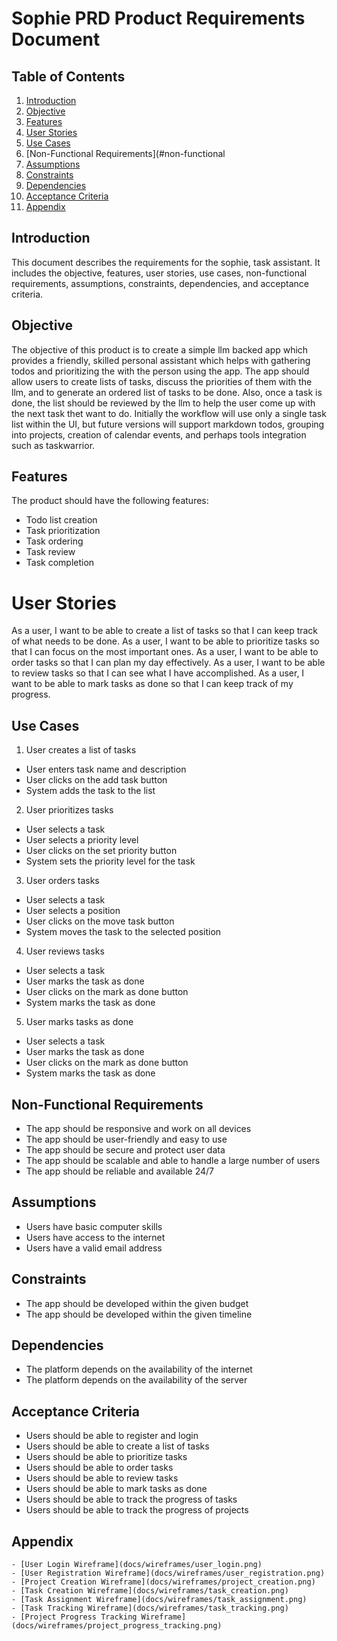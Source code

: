 # Sophie PRD Product Requirements Document
## Table of Contents
1. [Introduction](#introduction)
2. [Objective](#objective)
3. [Features](#features)
4. [User Stories](#user-stories)
5. [Use Cases](#use-cases)
6. [Non-Functional Requirements](#non-functional
7. [Assumptions](#assumptions)
8. [Constraints](#constraints)
9. [Dependencies](#dependencies)
10. [Acceptance Criteria](#acceptance-criteria)
11. [Appendix](#appendix)
## Introduction
This document describes the requirements for the sophie, task assistant. It includes the objective, features, user stories, use cases, non-functional requirements, assumptions, constraints, dependencies, and acceptance criteria.
## Objective
The objective of this product is to create a simple llm backed app which provides a friendly, skilled personal assistant which helps with gathering todos and prioritizing the with the person using the app. The app should allow users to create lists of tasks, discuss the priorities of them with the llm, and to generate an ordered list of tasks to be done. Also, once a task is done, the list should be reviewed by the llm to help the user come up with the next task thet want to do. Initially the workflow will use only a single task list within the UI, but future versions will support markdown todos, grouping into projects, creation of calendar events, and perhaps tools integration such as taskwarrior.
## Features
The product should have the following features:
- Todo list creation
- Task prioritization
- Task ordering
- Task review
- Task completion
# User Stories
As a user, I want to be able to create a list of tasks so that I can keep track of what needs to be done.
As a user, I want to be able to prioritize tasks so that I can focus on the most important ones.
As a user, I want to be able to order tasks so that I can plan my day effectively.
As a user, I want to be able to review tasks so that I can see what I have accomplished.
As a user, I want to be able to mark tasks as done so that I can keep track of my progress.
## Use Cases
1. User creates a list of tasks
- User enters task name and description
- User clicks on the add task button
- System adds the task to the list
2. User prioritizes tasks
- User selects a task
- User selects a priority level
- User clicks on the set priority button
- System sets the priority level for the task
3. User orders tasks
- User selects a task
- User selects a position
- User clicks on the move task button
- System moves the task to the selected position
4. User reviews tasks
- User selects a task
- User marks the task as done
- User clicks on the mark as done button
- System marks the task as done
5. User marks tasks as done
- User selects a task
- User marks the task as done
- User clicks on the mark as done button
- System marks the task as done
## Non-Functional Requirements
- The app should be responsive and work on all devices
- The app should be user-friendly and easy to use
- The app should be secure and protect user data
- The app should be scalable and able to handle a large number of users
- The app should be reliable and available 24/7
## Assumptions
- Users have basic computer skills
- Users have access to the internet
- Users have a valid email address
## Constraints
- The app should be developed within the given budget
- The app should be developed within the given timeline
## Dependencies
- The platform depends on the availability of the internet
- The platform depends on the availability of the server
## Acceptance Criteria
- Users should be able to register and login
- Users should be able to create a list of tasks
- Users should be able to prioritize tasks
- Users should be able to order tasks
- Users should be able to review tasks
- Users should be able to mark tasks as done
- Users should be able to track the progress of tasks
- Users should be able to track the progress of projects

## Appendix
```
- [User Login Wireframe](docs/wireframes/user_login.png)
- [User Registration Wireframe](docs/wireframes/user_registration.png)
- [Project Creation Wireframe](docs/wireframes/project_creation.png)
- [Task Creation Wireframe](docs/wireframes/task_creation.png)
- [Task Assignment Wireframe](docs/wireframes/task_assignment.png)
- [Task Tracking Wireframe](docs/wireframes/task_tracking.png)
- [Project Progress Tracking Wireframe](docs/wireframes/project_progress_tracking.png)
```

